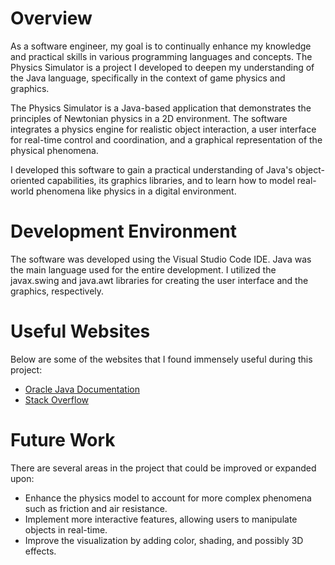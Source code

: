 # Overview

As a software engineer, my goal is to continually enhance my knowledge and practical skills in various programming languages and concepts. The Physics Simulator is a project I developed to deepen my understanding of the Java language, specifically in the context of game physics and graphics. 

The Physics Simulator is a Java-based application that demonstrates the principles of Newtonian physics in a 2D environment. The software integrates a physics engine for realistic object interaction, a user interface for real-time control and coordination, and a graphical representation of the physical phenomena.

I developed this software to gain a practical understanding of Java's object-oriented capabilities, its graphics libraries, and to learn how to model real-world phenomena like physics in a digital environment.

# Development Environment

The software was developed using the Visual Studio Code IDE. Java was the main language used for the entire development. I utilized the javax.swing and java.awt libraries for creating the user interface and the graphics, respectively. 

# Useful Websites

Below are some of the websites that I found immensely useful during this project:

- [Oracle Java Documentation](https://docs.oracle.com/javase/8/docs/)
- [Stack Overflow](https://stackoverflow.com)

# Future Work

There are several areas in the project that could be improved or expanded upon:

- Enhance the physics model to account for more complex phenomena such as friction and air resistance.
- Implement more interactive features, allowing users to manipulate objects in real-time.
- Improve the visualization by adding color, shading, and possibly 3D effects.
